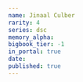 ```yaml
---
name: Jinaal Culber
rarity: 4
series: dsc
memory_alpha:
bigbook_tier: -1
in_portal: true
date:
published: true
---
```



